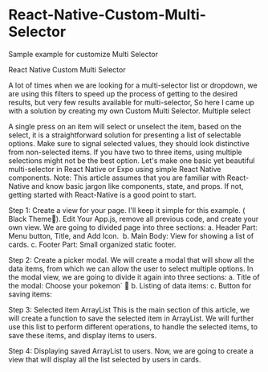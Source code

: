 # React-Native-Custom-Multi-Selector
Sample example for customize Multi Selector

React Native Custom Multi Selector


  A lot of times when we are looking for a multi-selector list or dropdown, we are using this filters to speed up the process of getting to the desired results, but very few results available for multi-selector, So here I came up with a solution by creating my own Custom Multi Selector.
Multiple select

  A single press on an item will select or unselect the item, based on the select, it is a straightforward solution for presenting a list of selectable options. Make sure to signal selected values, they should look distinctive from non-selected items. If you have two to three items, using multiple selections might not be the best option.
Let's make one basic yet beautiful multi-selector in React Native or Expo using simple React Native components.
Note: This article assumes that you are familiar with React-Native and know basic jargon like components, state, and props. If not, getting started with React-Native is a good point to start.

Step 1: Create a view for your page.
I'll keep it simple for this example. ( Black Theme🖤).
Edit Your App.js, remove all previous code, and create your own view.
We are going to divided page into three sections:
a. Header Part: Menu button, Title, and Add Icon. 
b. Main Body: View for showing a list of cards.
c. Footer Part: Small organized static footer.
<script src="https://gist.github.com/Vanns35/46b45fc33a04408292c2ca457a579fee.js"></script>

Step 2: Create a picker modal.
We will create a modal that will show all the data items, from which we can allow the user to select multiple options.
In the modal view, we are going to divide it again into three sections:
a. Title of the modal: Choose your pokemon` 🐣
b. Listing of data items:
c. Button for saving items:
<script src="https://gist.github.com/Vanns35/638f4e24c6b34ada7fe279476a84bc58.js"></script>

Step 3: Selected item ArrayList
This is the main section of this article, we will create a function to save the selected item in ArrayList. We will further use this list to perform different operations, to handle the selected items, to save these items, and display items to users.
<script src="https://gist.github.com/Vanns35/191671e666eeaf4e8389d7cc2bc171ce.js"></script>

Step 4: Displaying saved ArrayList to users.
Now, we are going to create a view that will display all the list selected by users in cards.
<script src="https://gist.github.com/Vanns35/54e0cb0bc0dea0c99ef2fa64ed5b1bf7.js"></script>
